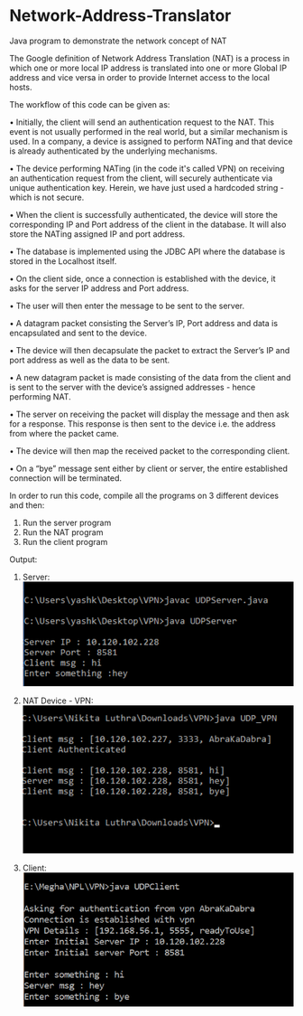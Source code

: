 # Network-Address-Translator
Java program to demonstrate the network concept of NAT

The Google definition of Network Address Translation (NAT) is a process in which one or more local IP address is 
translated into one or more Global IP address and vice versa in order to provide Internet access to the local hosts.

The workflow of this code can be given as:

•	Initially, the client will send an authentication request to the NAT. This event is not usually performed in the real world, but a similar mechanism is used. In a company, a device is assigned to perform NATing and that device is already authenticated by the underlying mechanisms.

•	The device performing NATing (in the code it's called VPN) on receiving an authentication request from the client, will securely authenticate via unique authentication key. Herein, we have just used a hardcoded string - which is not secure.

•	When the client is successfully authenticated, the device will store the corresponding IP and Port address of the client in the database. It will also store the NATing assigned IP and port address.

•	The database is implemented using the JDBC API where the database is stored in the Localhost itself.

•	On the client side, once a connection is established with the device, it asks for the server IP address and Port address.

•	The user will then enter the message to be sent to the server. 

•	A datagram packet consisting the Server’s IP, Port address and data is encapsulated and sent to the device.

•	The device will then decapsulate the packet to extract the Server’s IP and port address as well as the data to be sent.

•	A new datagram packet is made consisting of the data from the client and is sent to the server with the device’s assigned addresses - hence performing NAT.

•	The server on receiving the packet will display the message and then ask for a response. This response is then sent to the device i.e. the address from where the packet came.

•	The device will then map the received packet to the corresponding client.

•	On a “bye” message sent either by client or server, the entire established connection will be terminated.

In order to run this code, compile all the programs on 3 different devices and then:
1. Run the server program
2. Run the NAT program
3. Run the client program

Output:
1. Server:
![Server](Server.png)

2. NAT Device - VPN:
![NAT](NAT.png)

3. Client:
![Client](client.png)



